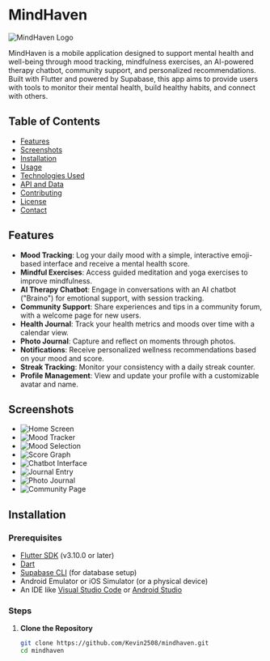 # MindHaven

![MindHaven Logo](https://via.placeholder.com/150) <!-- Replace with your actual logo URL or remove if not available -->

MindHaven is a mobile application designed to support mental health and well-being through mood tracking, mindfulness exercises, an AI-powered therapy chatbot, community support, and personalized recommendations. Built with Flutter and powered by Supabase, this app aims to provide users with tools to monitor their mental health, build healthy habits, and connect with others.

## Table of Contents
- [Features](#features)
- [Screenshots](#screenshots)
- [Installation](#installation)
- [Usage](#usage)
- [Technologies Used](#technologies-used)
- [API and Data](#api-and-data)
- [Contributing](#contributing)
- [License](#license)
- [Contact](#contact)

## Features
- **Mood Tracking**: Log your daily mood with a simple, interactive emoji-based interface and receive a mental health score.
- **Mindful Exercises**: Access guided meditation and yoga exercises to improve mindfulness.
- **AI Therapy Chatbot**: Engage in conversations with an AI chatbot ("Braino") for emotional support, with session tracking.
- **Community Support**: Share experiences and tips in a community forum, with a welcome page for new users.
- **Health Journal**: Track your health metrics and moods over time with a calendar view.
- **Photo Journal**: Capture and reflect on moments through photos.
- **Notifications**: Receive personalized wellness recommendations based on your mood and score.
- **Streak Tracking**: Monitor your consistency with a daily streak counter.
- **Profile Management**: View and update your profile with a customizable avatar and name.

## Screenshots
<!-- Showcase the app's UI with real screenshots -->
- ![Home Screen](https://github.com/user-attachments/assets/39d3f961-f55a-401a-805d-b83204de2ca3)
- ![Mood Tracker](https://github.com/user-attachments/assets/fd86a289-4b5a-4189-93e4-e5007cbe7c92)
- ![Mood Selection](https://github.com/user-attachments/assets/8ba7930a-2606-45af-990e-f329c8d1480a)
- ![Score Graph](https://github.com/user-attachments/assets/31225e87-2e7e-4aa2-96f6-7f9cce03268c)
- ![Chatbot Interface](https://github.com/user-attachments/assets/b5cf353a-8ad1-4344-898e-a8ba61588422)
- ![Journal Entry](https://github.com/user-attachments/assets/910592e1-911c-4c6e-90c3-91814eba5198)
- ![Photo Journal](https://github.com/user-attachments/assets/82c541c4-aa48-4fd6-86b4-87c94ce95112)
- ![Community Page](https://github.com/user-attachments/assets/877bd714-e0bd-4f7f-9f44-7ef8ab650df5)

## Installation

### Prerequisites
- [Flutter SDK](https://flutter.dev/docs/get-started/install) (v3.10.0 or later)
- [Dart](https://dart.dev/get-dart)
- [Supabase CLI](https://supabase.com/docs/guides/cli) (for database setup)
- Android Emulator or iOS Simulator (or a physical device)
- An IDE like [Visual Studio Code](https://code.visualstudio.com/) or [Android Studio](https://developer.android.com/studio)

### Steps
1. **Clone the Repository**
   ```bash
   git clone https://github.com/Kevin2508/mindhaven.git
   cd mindhaven
